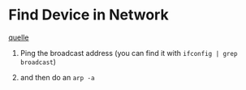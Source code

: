 
# Find Device in Network 

[quelle](https://superuser.com/questions/124453/how-can-i-scan-the-local-network-for-connected-devices-mac-os)

1. Ping the broadcast address
(you can find it with `ifconfig | grep broadcast`)

2. and then do an `arp -a`

